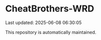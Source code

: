 # CheatBrothers-WRD

Last updated: 2025-06-08 06:30:05

This repository is automatically maintained.

